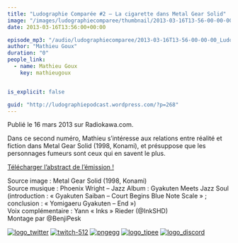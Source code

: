 ```yaml
---
title: "Ludographie Comparée #2 – La cigarette dans Metal Gear Solid"
image: "/images/ludographiecomparee/thumbnail/2013-03-16T13-56-00-00-00_LudographieCompare2LacigarettedansMetalGearSolid.jpg"
date: 2013-03-16T13:56:00+00:00

episode_mp3: "/audio/ludographiecomparee/2013-03-16T13-56-00-00-00_LudographieCompare2LacigarettedansMetalGearSolid.mp3"
author: "Mathieu Goux"
duration: "0"
people_link: 
  - name: Mathieu Goux
    key: mathieugoux


is_explicit: false

guid: "http://ludographiepodcast.wordpress.com/?p=268"
---
```


<PodcastHeader/>

<!-- ECRIRE LA DESCRIPTION DE L'EPISODE SOUS CETTE LIGNE -->
<p>Publié le 16 mars 2013 sur Radiokawa.com.</p>
<p>Dans ce second numéro, Mathieu s’intéresse aux relations entre réalité et fiction dans Metal Gear Solid (1998, Konami), et présuppose que les personnages fumeurs sont ceux qui en savent le plus.</p>
<p><a title="LC2-abstract" href="/resources/ludographiecomparee/2013-03-16T13-56-00-00-00_LudographieCompare2LacigarettedansMetalGearSolid/lc2-abstract.pdf" rel="nofollow">Télécharger l’abstract de l’émission !</a></p>
<p></p>
<a href="" rel="nofollow"></a>
 
<p>Source image : Metal Gear Solid (1998, Konami)<br>
Source musique : Phoenix Wright – Jazz Album : Gyakuten Meets Jazz Soul (introduction : «&nbsp;Gyakuten Saiban – Court Begins Blue Note Scale&nbsp;» ; conclusion : «&nbsp;Yomigaeru Gyakuten – End&nbsp;»)<br>
Voix complémentaire : Yann «&nbsp;Inks&nbsp;» Rieder (@InkSHD)<br>
Montage par @BenjiPesk</p>


<tr>
<td><a href="https://twitter.com/Gouximan" rel="nofollow"><img src="/resources/ludographiecomparee/2013-03-16T13-56-00-00-00_LudographieCompare2LacigarettedansMetalGearSolid/logo_twitter-1.png" alt="logo_twitter"></a></td>
<td><a href="https://www.twitch.tv/mathieugoux" rel="nofollow"><img src="/resources/ludographiecomparee/2013-03-16T13-56-00-00-00_LudographieCompare2LacigarettedansMetalGearSolid/twitch-512-1.png" alt="twitch-512"></a></td>
<td><a href="https://www.youtube.com/user/MattTheFatalifieur/videos" rel="nofollow"><img src="/resources/ludographiecomparee/2013-03-16T13-56-00-00-00_LudographieCompare2LacigarettedansMetalGearSolid/pngegg.png" alt="pngegg"></a></td>
<td><a href="http://fr.tipeee.com/calvinball" rel="nofollow"><img src="/resources/ludographiecomparee/2013-03-16T13-56-00-00-00_LudographieCompare2LacigarettedansMetalGearSolid/logo_tipee-1.png" alt="logo_tipee"></a></td>
<td><a href="https://discord.com/invite/4RnA9v7" rel="nofollow"><img src="/resources/ludographiecomparee/2013-03-16T13-56-00-00-00_LudographieCompare2LacigarettedansMetalGearSolid/logo_discord-1.png" alt="logo_discord"></a></td>
</tr>





